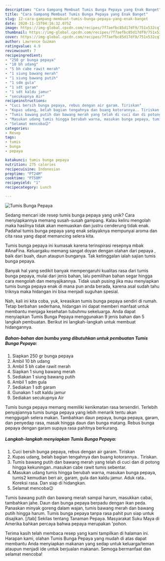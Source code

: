 ```yaml
---
description: "Cara Gampang Membuat Tumis Bunga Pepaya yang Enak Banget"
title: "Cara Gampang Membuat Tumis Bunga Pepaya yang Enak Banget"
slug: 12-cara-gampang-membuat-tumis-bunga-pepaya-yang-enak-banget
date: 2020-11-15T04:16:32.075Z
image: https://img-global.cpcdn.com/recipes/7f7aefbc85d17df9/751x532cq70/tumis-bunga-pepaya-foto-resep-utama.jpg
thumbnail: https://img-global.cpcdn.com/recipes/7f7aefbc85d17df9/751x532cq70/tumis-bunga-pepaya-foto-resep-utama.jpg
cover: https://img-global.cpcdn.com/recipes/7f7aefbc85d17df9/751x532cq70/tumis-bunga-pepaya-foto-resep-utama.jpg
author: Lawrence Guzman
ratingvalue: 4.9
reviewcount: 7
recipeingredient:
- "250 gr bunga pepaya"
- "10 bh udang"
- "5 bh cabe rawit merah"
- "1 siung bawang merah"
- "1 siung bawang putih"
- "1 sdm gula"
- "1 sdt garam"
- "1 sdt kaldu jamur"
- "secukupnya Air"
recipeinstructions:
- "Cuci bersih bunga pepaya, rebus dengan air garam. Tiriskan"
- "Kupas udang, belah bagian tengahnya dan buang kotorannya.. Tiriskan."
- "Tumis bawang putih dan bawang merah yang telah di cuci dan di potong hingga kekuningan..masukan cabe rawit tumis sebentar."
- "Masukan udang tumis hingga berubah warna, masukan bunga pepaya, tumis2 kemudian beri air, garam, gula dan kaldu jamur. Aduk rata.. Koreksi rasa. Dan siap di hidangkan."
- "Selamat mencoba😉"
categories:
- Resep
tags:
- tumis
- bunga
- pepaya

katakunci: tumis bunga pepaya 
nutrition: 275 calories
recipecuisine: Indonesian
preptime: "PT24M"
cooktime: "PT50M"
recipeyield: "1"
recipecategory: Lunch

---
```



![Tumis Bunga Pepaya](https://img-global.cpcdn.com/recipes/7f7aefbc85d17df9/751x532cq70/tumis-bunga-pepaya-foto-resep-utama.jpg)

Sedang mencari ide resep tumis bunga pepaya yang unik? Cara menyiapkannya memang susah-susah gampang. Kalau keliru mengolah maka hasilnya tidak akan memuaskan dan justru cenderung tidak enak. Padahal tumis bunga pepaya yang enak selayaknya mempunyai aroma dan cita rasa yang dapat memancing selera kita.

Tumis bunga pepaya ini kumasak karena terinspirasi resepnya mbak #AnaFina. Keluargaku memang sangat doyan dengan olahan dari pepaya , baik dari buah, daun ataupun bunganya. Tak ketinggalan ialah sajian tumis bunga pepaya.

Banyak hal yang sedikit banyak mempengaruhi kualitas rasa dari tumis bunga pepaya, mulai dari jenis bahan, lalu pemilihan bahan segar hingga cara mengolah dan menyajikannya. Tidak usah pusing jika mau menyiapkan tumis bunga pepaya enak di mana pun anda berada, karena asal sudah tahu triknya maka hidangan ini bisa menjadi suguhan spesial.


Nah, kali ini kita coba, yuk, kreasikan tumis bunga pepaya sendiri di rumah. Tetap berbahan sederhana, hidangan ini dapat memberi manfaat untuk membantu menjaga kesehatan tubuhmu sekeluarga. Anda dapat menyiapkan Tumis Bunga Pepaya menggunakan 9 jenis bahan dan 5 langkah pembuatan. Berikut ini langkah-langkah untuk membuat hidangannya.

<!--inarticleads1-->

##### Bahan-bahan dan bumbu yang dibutuhkan untuk pembuatan Tumis Bunga Pepaya:

1. Siapkan 250 gr bunga pepaya
1. Ambil 10 bh udang
1. Ambil 5 bh cabe rawit merah
1. Siapkan 1 siung bawang merah
1. Sediakan 1 siung bawang putih
1. Ambil 1 sdm gula
1. Sediakan 1 sdt garam
1. Gunakan 1 sdt kaldu jamur
1. Sediakan secukupnya Air


Tumis bunga pepaya memang memiliki kenikmatan rasa tersendiri. Terlebih penyajiannya tumis bunga pepaya yang lebih menarik tentu akan menggugah selera makan. Tambahkan daun pepaya, bunga pepaya, garam, dan penyedap rasa, masak hingga daun dan bunga matang. Rebus bunga pepaya dengan garam supaya rasa pahitnya berkurang. 

<!--inarticleads2-->

##### Langkah-langkah menyiapkan Tumis Bunga Pepaya:

1. Cuci bersih bunga pepaya, rebus dengan air garam. Tiriskan
1. Kupas udang, belah bagian tengahnya dan buang kotorannya.. Tiriskan.
1. Tumis bawang putih dan bawang merah yang telah di cuci dan di potong hingga kekuningan..masukan cabe rawit tumis sebentar.
1. Masukan udang tumis hingga berubah warna, masukan bunga pepaya, tumis2 kemudian beri air, garam, gula dan kaldu jamur. Aduk rata.. Koreksi rasa. Dan siap di hidangkan.
1. Selamat mencoba😉


Tumis bawang putih dan bawang merah sampai harum, masukkan cabai, tambahkan jahe. Daun dan bunga pepaya berpadu dengan ikan peda. Panaskan minyak goreng dalam wajan, tumis bawang merah dan bawang putih hingga harum. Tumis bunga pepaya tanpa rasa pahit pun siap untuk disajikan. [/tab] Sekilas tentang Tanaman Pepaya. Masyarakat Suku Maya di Amerika bahkan percaya bahwa pepaya merupakan &#39;pohon. 

Terima kasih telah membaca resep yang kami tampilkan di halaman ini. Harapan kami, olahan Tumis Bunga Pepaya yang mudah di atas dapat membantu Anda menyiapkan makanan yang sedap untuk keluarga/teman ataupun menjadi ide untuk berjualan makanan. Semoga bermanfaat dan selamat mencoba!
